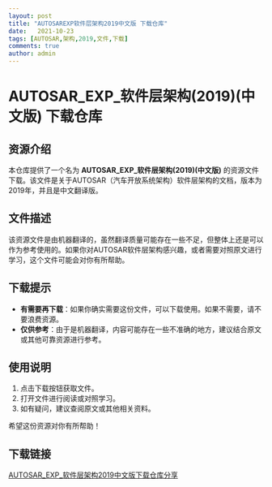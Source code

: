 ```yaml
---
layout: post
title: "AUTOSAREXP软件层架构2019中文版 下载仓库"
date:   2021-10-23
tags: [AUTOSAR,架构,2019,文件,下载]
comments: true
author: admin
---
```

# AUTOSAR_EXP_软件层架构(2019)(中文版) 下载仓库

## 资源介绍

本仓库提供了一个名为 **AUTOSAR_EXP_软件层架构(2019)(中文版)** 的资源文件下载。该文件是关于AUTOSAR（汽车开放系统架构）软件层架构的文档，版本为2019年，并且是中文翻译版。

## 文件描述

该资源文件是由机器翻译的，虽然翻译质量可能存在一些不足，但整体上还是可以作为参考使用的。如果你对AUTOSAR软件层架构感兴趣，或者需要对照原文进行学习，这个文件可能会对你有所帮助。

## 下载提示

- **有需要再下载**：如果你确实需要这份文件，可以下载使用。如果不需要，请不要浪费资源。
- **仅供参考**：由于是机器翻译，内容可能存在一些不准确的地方，建议结合原文或其他可靠资源进行参考。

## 使用说明

1. 点击下载按钮获取文件。
2. 打开文件进行阅读或对照学习。
3. 如有疑问，建议查阅原文或其他相关资料。

希望这份资源对你有所帮助！

## 下载链接

[AUTOSAR_EXP_软件层架构2019中文版下载仓库分享](https://pan.quark.cn/s/93868ea82422)